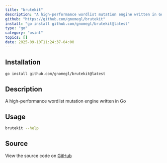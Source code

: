 ```yaml
---
title: "brutekit"
description: "A high-performance wordlist mutation engine written in Go"
github: "https://github.com/gnomegl/brutekit"
install: "go install github.com/gnomegl/brutekit@latest"
type: "go"
category: "osint"
topics: []
date: 2025-09-10T11:24:37-04:00
---
```


## Installation

```bash
go install github.com/gnomegl/brutekit@latest
```

## Description

A high-performance wordlist mutation engine written in Go

## Usage

```bash
brutekit --help
```

## Source

View the source code on [GitHub](https://github.com/gnomegl/brutekit)
